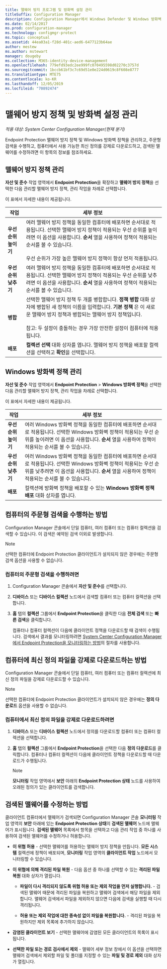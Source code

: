 ```yaml
---
title: 맬웨어 방지 프로그램 및 방화벽 설정 관리
titleSuffix: Configuration Manager
description: Configuration Manager에서 Windows Defender 및 Windows 방화벽 정책에 대 한 Endpoint Protection 맬웨어 방지 정책을 관리 하는 방법을 알아봅니다.
ms.date: 02/14/2017
ms.prod: configuration-manager
ms.technology: configmgr-protect
ms.topic: conceptual
ms.assetid: 44ea03a1-f28d-401c-aed6-6477123b64ae
author: mestew
ms.author: mstewart
manager: dougeby
ms.collection: M365-identity-device-management
ms.openlocfilehash: 779efd93edc2ee999fc070495598d02270c3757d
ms.sourcegitcommit: 1bccb61bf3c7c69d51e0e224d0619c8f608e8777
ms.translationtype: MTE75
ms.contentlocale: ko-KR
ms.lasthandoff: 12/05/2019
ms.locfileid: "70892474"
---
```

# <a name="manage-antimalware-policies-and-firewall-settings"></a>맬웨어 방지 정책 및 방화벽 설정 관리

*적용 대상: System Center Configuration Manager(현재 분기)*

Endpoint Protection 맬웨어 방지 정책 및 Windows 방화벽 정책을 관리하고, 주문형 검색을 수행하고, 컴퓨터에서 사용 가능한 최신 정의를 강제로 다운로드하고, 검색된 맬웨어를 수정하려면 이 항목의 정보를 참조하세요.  


## <a name="manage-antimalware-policies"></a>맬웨어 방지 정책 관리  
 **자산 및 준수** 작업 영역에서 **Endpoint Protection**을 확장하고 **맬웨어 방지 정책**을 선택한 다음 관리할 맬웨어 방지 정책, 관리 작업을 차례로 선택합니다.  

 이 표에서 자세한 내용이 제공됩니다.  

|작업|세부 정보|  
|----------|-------------|  
|**우선 순위 높이기**|여러 맬웨어 방지 정책을 동일한 컴퓨터에 배포하면 순서대로 적용됩니다. 선택한 맬웨어 방지 정책이 적용되는 우선 순위를 높이려면 이 옵션을 사용합니다. **순서** 열을 사용하여 정책이 적용되는 순서를 볼 수 있습니다.<br /><br /> 우선 순위가 가장 높은 맬웨어 방지 정책이 항상 먼저 적용됩니다.|  
|**우선순위 낮추기**|여러 맬웨어 방지 정책을 동일한 컴퓨터에 배포하면 순서대로 적용됩니다. 선택한 맬웨어 방지 정책이 적용되는 우선 순위를 낮추려면 이 옵션을 사용합니다. **순서** 열을 사용하여 정책이 적용되는 순서를 볼 수 있습니다.|  
|**병합**|선택한 맬웨어 방지 정책 두 개를 병합합니다. **정책 병합** 대화 상자에 병합된 새 정책의 이름을 입력합니다. **기본 정책** 은 이 새로운 맬웨어 방지 정책과 병합되는 맬웨어 방지 정책입니다.<br /><br /> 참고: 두 설정이 충돌하는 경우 가장 안전한 설정이 컴퓨터에 적용됩니다.|  
|**배포**|**컬렉션 선택** 대화 상자를 엽니다. 맬웨어 방지 정책을 배포할 컬렉션을 선택하고 **확인**을 선택합니다.|  

## <a name="manage-windows-firewall-policies"></a>Windows 방화벽 정책 관리  
 **자산 및 준수** 작업 영역에서 **Endpoint Protection** > **Windows 방화벽 정책**을 선택한 다음 관리할 맬웨어 방지 정책, 관리 작업을 차례로 선택합니다.  

 이 표에서 자세한 내용이 제공됩니다.  

|작업|세부 정보|  
|----------|-------------|  
|**우선 순위 높이기**|여러 Windows 방화벽 정책을 동일한 컴퓨터에 배포하면 순서대로 적용됩니다. 선택한 Windows 방화벽 정책이 적용되는 우선 순위를 높이려면 이 옵션을 사용합니다. **순서** 열을 사용하여 정책이 적용되는 순서를 볼 수 있습니다.|  
|**우선순위 낮추기**|여러 Windows 방화벽 정책을 동일한 컴퓨터에 배포하면 순서대로 적용됩니다. 선택한 Windows 방화벽 정책이 적용되는 우선 순위를 낮추려면 이 옵션을 사용합니다. **순서** 열을 사용하여 정책이 적용되는 순서를 볼 수 있습니다.|  
|**배포**|컬렉션에 방화벽 정책을 배포할 수 있는 **Windows 방화벽 정책 배포** 대화 상자를 엽니다.|  

## <a name="how-to-perform-an-on-demand-scan-of-computers"></a>컴퓨터의 주문형 검색을 수행하는 방법  
 Configuration Manager 콘솔에서 단일 컴퓨터, 여러 컴퓨터 또는 컴퓨터 컬렉션을 검색할 수 있습니다. 이 검색은 예약된 검색 이외로 발생합니다.

> [!NOTE]  
>  선택한 컴퓨터에 Endpoint Protection 클라이언트가 설치되지 않은 경우에는 주문형 검색 옵션을 사용할 수 없습니다.  

### <a name="to-perform-an-on-demand-scan-of-computers"></a>컴퓨터의 주문형 검색을 수행하려면  

1. Configuration Manager 콘솔에서 **자산 및 준수**를 선택합니다.  

2. **디바이스** 또는 **디바이스 컬렉션** 노드에서 검색할 컴퓨터 또는 컴퓨터 컬렉션을 선택합니다.  

3. **홈** 탭의 **컬렉션** 그룹에서 **Endpoint Protection**을 클릭한 다음 **전체 검색** 또는 **빠른 검색**을 클릭합니다.  

   컴퓨터나 컴퓨터 컬렉션이 다음에 클라이언트 정책을 다운로드할 때 검색이 수행됩니다. 검색에서 결과를 모니터링하려면 [System Center Configuration Manager에서 Endpoint Protection을 모니터링하는 방법](../../protect/deploy-use/monitor-endpoint-protection.md)의 절차를 사용합니다.  

## <a name="how-to-force-computers-to-download-the-latest-definition-files"></a>컴퓨터에 최신 정의 파일을 강제로 다운로드하는 방법  
 Configuration Manager 콘솔에서 단일 컴퓨터, 여러 컴퓨터 또는 컴퓨터 컬렉션에 최신 정의 파일을 강제로 다운로드할 수 있습니다.  

> [!NOTE]  
>  선택한 컴퓨터에 Endpoint Protection 클라이언트가 설치되지 않은 경우에는 **정의 다운로드** 옵션을 사용할 수 없습니다.  

### <a name="to-force-computers-to-download-the-latest-definition-files"></a>컴퓨터에서 최신 정의 파일을 강제로 다운로드하려면  

1.  **디바이스** 또는 **디바이스 컬렉션** 노드에서 정의를 다운로드할 컴퓨터 또는 컴퓨터 컬렉션을 선택합니다.  

2.  **홈** 탭의 **컬렉션** 그룹에서 **Endpoint Protection**을 선택한 다음 **정의 다운로드**를 클릭합니다. 컴퓨터나 컴퓨터 컬렉션이 다음에 클라이언트 정책을 다운로드할 때 다운로드가 수행됩니다.  

    > [!NOTE]  
    >  **모니터링** 작업 영역에서 **보안** 아래의 **Endpoint Protection 상태** 노드를 사용하여 오래된 정의가 있는 클라이언트를 검색합니다.  

## <a name="remediate-detected-malware"></a>검색된 맬웨어를 수정하는 방법  
 클라이언트 컴퓨터에서 맬웨어가 검색되면 Configuration Manager 콘솔 **모니터링** 작업 영역의 **보안** 아래에 있는 **Endpoint Protection 상태**의 **검색된 맬웨어** 노드에 맬웨어가 표시됩니다. **검색된 맬웨어** 목록에서 항목을 선택하고 다음 관리 작업 중 하나를 사용하여 검색된 맬웨어를 수정하거나 허용합니다.  

-   **이 위협 허용** - 선택한 맬웨어를 허용하는 맬웨어 방지 정책을 만듭니다. **모든 시스템** 컬렉션에 정책이 배포되며, **모니터링** 작업 영역의 **클라이언트 작업** 노드에서 모니터링할 수 있습니다.  

-   **이 위협에 의해 격리된 파일 복원** - 다음 옵션 중 하나를 선택할 수 있는 **격리된 파일 복원** 대화 상자가 열립니다.  

    -   **파일이 다시 격리되지 않도록 위협 허용 또는 제외 작업을 먼저 실행합니다.** - 검색된 맬웨어 때문에 격리된 파일을 복원하고 맬웨어 검색에서 해당 파일을 제외합니다. 맬웨어 검색에서 파일을 제외하지 않으면 다음에 검색을 실행할 때 다시 격리됩니다.  

    -   **허용 또는 제외 작업에 대한 종속성 없이 파일을 복원합니다.** - 격리된 파일을 복원하지만 제외 목록에 추가하지 않습니다.  

-   **감염된 클라이언트 보기** - 선택한 맬웨어에 감염된 모든 클라이언트의 목록이 표시됩니다.  

-   **선택한 파일 또는 경로 검사에서 제외** - 맬웨어 세부 정보 창에서 이 옵션을 선택하면 맬웨어 검색에서 제외할 파일 및 폴더를 지정할 수 있는 **파일 및 경로 제외** 대화 상자가 열립니다.
